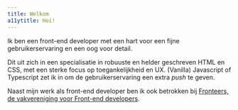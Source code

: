 ```yaml
---
title: Welkom
a11ytitle: Hoi!
---
```


Ik ben een front-end developer met een hart voor een fijne gebruikerservaring en een oog voor detail.

Dit uit zich in een specialisatie in robuuste en helder geschreven HTML en CSS, met een sterke focus op toegankelijkheid en UX. (Vanilla) Javascript of Typescript zet ik in om de gebruikerservaring een extra <em lang="en">push</em> te geven. 

Naast mijn werk als front-end developer ben ik ook betrokken bij [Fronteers, de vakvereniging voor Front-end developers](https://fronteers.nl). 